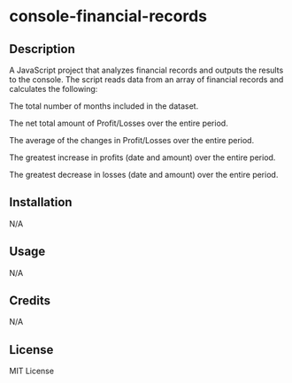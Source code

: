# console-financial-records

## Description
A JavaScript project that analyzes financial records and outputs the results to the console. The script reads data from an array of financial records and calculates the following:

The total number of months included in the dataset.

The net total amount of Profit/Losses over the entire period.

The average of the changes in Profit/Losses over the entire period.

The greatest increase in profits (date and amount) over the entire period.

The greatest decrease in losses (date and amount) over the entire period. 


## Installation

N/A

## Usage

N/A

## Credits

N/A

## License

MIT License

